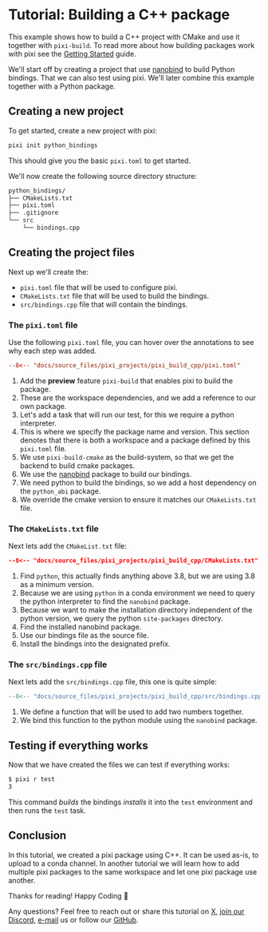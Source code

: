 # Tutorial: Building a C++ package

This example shows how to build a C++ project with CMake and use it together with `pixi-build`.
To read more about how building packages work with pixi see the [Getting Started](./getting_started.md) guide.

We'll start off by creating a project that use [nanobind](https://github.com/wjakob/nanobind) to build Python bindings.
That we can also test using pixi.
We'll later combine this example together with a Python package.

## Creating a new project

To get started, create a new project with pixi:

```bash
pixi init python_bindings
```

This should give you the basic `pixi.toml` to get started.

We'll now create the following source directory structure:
```bash
python_bindings/
├── CMakeLists.txt
├── pixi.toml
├── .gitignore
└── src
    └── bindings.cpp
```

## Creating the project files
Next up we'll create the:

- `pixi.toml` file that will be used to configure pixi.
- `CMakeLists.txt` file that will be used to build the bindings.
- `src/bindings.cpp` file that will contain the bindings.

### The `pixi.toml` file
Use the following `pixi.toml` file, you can hover over the annotations to see why each step was added.

```toml
--8<-- "docs/source_files/pixi_projects/pixi_build_cpp/pixi.toml"
```

1. Add the **preview** feature `pixi-build` that enables pixi to build the package.
2. These are the workspace dependencies, and we add a reference to our own package.
3. Let's add a task that will run our test, for this we require a python interpreter.
4. This is where we specify the package name and version.
   This section denotes that there is both a workspace and a package defined by this `pixi.toml` file.
5. We use `pixi-build-cmake` as the build-system, so that we get the backend to build cmake packages.
6. We use the [nanobind](https://github.com/wjakob/nanobind) package to build our bindings.
7. We need python to build the bindings, so we add a host dependency on the `python_abi` package.
8. We override the cmake version to ensure it matches our `CMakeLists.txt` file.

### The `CMakeLists.txt` file

Next lets add the `CMakeList.txt` file:
```CMake
--8<-- "docs/source_files/pixi_projects/pixi_build_cpp/CMakeLists.txt"
```

1. Find `python`, this actually finds anything above 3.8, but we are using 3.8 as a minimum version.
2. Because we are using `python` in a conda environment we need to query the python interpreter to find the `nanobind` package.
3. Because we want to make the installation directory independent of the python version, we query the python `site-packages` directory.
4. Find the installed nanobind package.
5. Use our bindings file as the source file.
6. Install the bindings into the designated prefix.

### The `src/bindings.cpp` file

Next lets add the `src/bindings.cpp` file, this one is quite simple:

```cpp
--8<-- "docs/source_files/pixi_projects/pixi_build_cpp/src/bindings.cpp"
```

1. We define a function that will be used to add two numbers together.
2. We bind this function to the python module using the `nanobind` package.

## Testing if everything works
Now that we have created the files we can test if everything works:

```bash
$ pixi r test
3
```

This command *builds* the bindings *installs* it into the `test` environment and then runs the `test` task.

## Conclusion

In this tutorial, we created a pixi package using C++.
It can be used as-is, to upload to a conda channel.
In another tutorial we will learn how to add multiple pixi packages to the same workspace and let one pixi package use another.

Thanks for reading! Happy Coding 🚀

Any questions? Feel free to reach out or share this tutorial on [X](https://twitter.com/prefix_dev), [join our Discord](https://discord.gg/kKV8ZxyzY4), [e-mail](mailto:hi@prefix.dev) us or follow our [GitHub](https://github.com/prefix-dev).
